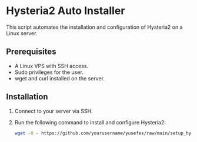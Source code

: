 # Hysteria2 Auto Installer

This script automates the installation and configuration of Hysteria2 on a Linux server.

## Prerequisites

- A Linux VPS with SSH access.
- Sudo privileges for the user.
- wget and curl installed on the server.

## Installation

1. Connect to your server via SSH.
2. Run the following command to install and configure Hysteria2:

   ```bash
   wget -O - https://github.com/yourusername/yusefes/raw/main/setup_hysteria2.sh | bash
